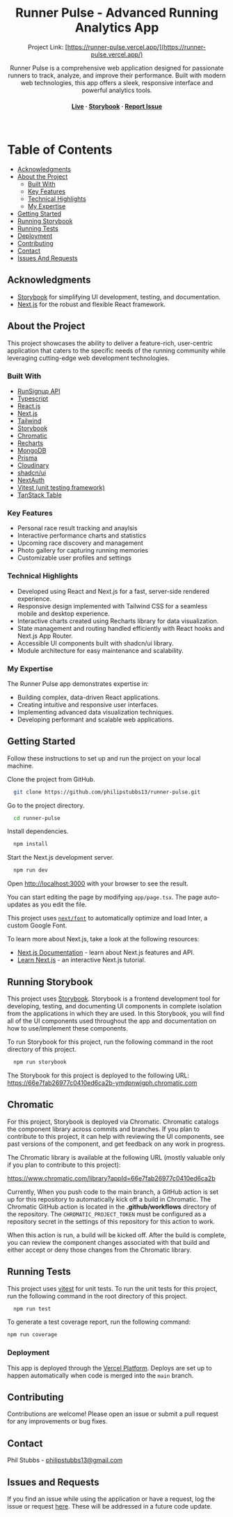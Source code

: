 <div align="center">
  <h1>Runner Pulse - Advanced Running Analytics App</h1>

Project Link: [https://runner-pulse.vercel.app/](https://runner-pulse.vercel.app/)

Runner Pulse is a comprehensive web application designed for passionate runners to track, analyze, and improve their performance. Built with modern web technologies, this app offers a sleek, responsive interface and powerful analytics tools.

<h4>
    <a href="https://runner-pulse.vercel.app/">Live</a>
  <span> · </span>
    <a href="https://66e7fab26977c0410ed6ca2b-ymdpnwigph.chromatic.com">Storybook</a>
  <span> · </span>
    <a href="https://github.com/philipstubbs13/runner-pulse/issues">Report Issue</a>
  </h4>
</div>

<br />

# Table of Contents

- [Acknowledgments](#about-the-project)
- [About the Project](#about-the-project)
  - [Built With](#tech-stack)
  - [Key Features](#features)
  - [Technical Highlights](#highlights)
  - [My Expertise](#expertise)
- [Getting Started](#getting-started)
- [Running Storybook](#running-storybook)
- [Running Tests](#running-tests)
- [Deployment](#deployment)
- [Contributing](#contributing)
- [Contact](#contact)
- [Issues And Requests](#issues-and-requests)

## <a name="acknowledgments"></a>Acknowledgments

- [Storybook](https://storybook.js.org/) for simplifying UI development, testing, and documentation.
- [Next.js](https://nextjs.org/) for the robust and flexible React framework.

## <a name="about-the-project"></a>About the Project

This project showcases the ability to deliver a feature-rich, user-centric application that caters to the specific needs of the running community while leveraging cutting-edge web development technologies.

### <a name="tech-stack"></a>Built With

  <ul>
      <li><a href="https://runsignup.com/API"">RunSignup API</a></li>
    <li><a href="https://www.typescriptlang.org/">Typescript</a></li>
    <li><a href="https://react.dev/">React.js</a></li>
    <li><a href="https://nextjs.org/">Next.js</a></li>
    <li><a href="https://tailwindcss.com/">Tailwind</a></li>
    <li><a href="https://66e7fab26977c0410ed6ca2b-ymdpnwigph.chromatic.com">Storybook</a></li>
    <li><a href="https://www.chromatic.com/library?appId=66e7fab26977c0410ed6ca2b">Chromatic</a></li>
    <li><a href="https://recharts.org/en-US/">Recharts</a></li>
    <li><a href="https://www.mongodb.com/">MongoDB</a></li>
    <li><a href="https://www.prisma.io/">Prisma</a></li>
    <li><a href="https://cloudinary.com/">Cloudinary</a></li>
    <li><a href="https://ui.shadcn.com/">shadcn/ui</a></li>
    <li><a href="https://next-auth.js.org/">NextAuth</a></li>
    <li><a href="https://vitest.dev/">Vitest (unit testing framework)</a></li>
    <li><a href="https://tanstack.com/table/v8">TanStack Table</a></li>
  </ul>

### <a name="features"></a>Key Features

- Personal race result tracking and anaylsis
- Interactive performance charts and statistics
- Upcoming race discovery and management
- Photo gallery for capturing running memories
- Customizable user profiles and settings

### <a name="highlights"></a> Technical Highlights

- Developed using React and Next.js for a fast, server-side rendered experience.
- Responsive design implemented with Tailwind CSS for a seamless mobile and desktop experience.
- Interactive charts created using Recharts library for data visualization.
- State management and routing handled efficiently with React hooks and Next.js App Router.
- Accessible UI components built with shadcn/ui library.
- Module architecture for easy maintenance and scalability.

### <a name="expertise"></a> My Expertise

The Runner Pulse app demonstrates expertise in:

- Building complex, data-driven React applications.
- Creating intuitive and responsive user interfaces.
- Implementing advanced data visualization techniques.
- Developing performant and scalable web applications.

## <a name="getting-started"></a>Getting Started

Follow these instructions to set up and run the project on your local machine.

Clone the project from GitHub.

```bash
  git clone https://github.com/philipstubbs13/runner-pulse.git
```

Go to the project directory.

```bash
  cd runner-pulse
```

Install dependencies.

```bash
  npm install
```

Start the Next.js development server.

```bash
  npm run dev
```

Open [http://localhost:3000](http://localhost:3000) with your browser to see the result.

You can start editing the page by modifying `app/page.tsx`. The page auto-updates as you edit the file.

This project uses [`next/font`](https://nextjs.org/docs/basic-features/font-optimization) to automatically optimize and load Inter, a custom Google Font.

To learn more about Next.js, take a look at the following resources:

- [Next.js Documentation](https://nextjs.org/docs) - learn about Next.js features and API.
- [Learn Next.js](https://nextjs.org/learn) - an interactive Next.js tutorial.

## <a name="running-storybook"></a>Running Storybook

This project uses [Storybook](https://storybook.js.org/). Storybook is a frontend development tool for developing, testing, and documenting UI components in complete isolation from the applications in which they are used. In this Storybook, you will find all of the UI components used throughout the app and documentation on how to use/implement these components.

To run Storybook for this project, run the following command in the root directory of this project.

```bash
  npm run storybook
```

The Storybook for this project is deployed to the following URL: <https://66e7fab26977c0410ed6ca2b-ymdpnwigph.chromatic.com>

## Chromatic

For this project, Storybook is deployed via Chromatic. Chromatic catalogs the component library across commits and branches. If you plan to contribute to this project, it can help with reviewing the UI components, see past versions of the component, and get feedback on any work in progress.

The Chromatic library is available at the following URL (mostly valuable only if you plan to contribute to this project):

<https://www.chromatic.com/library?appId=66e7fab26977c0410ed6ca2b>

Currently, When you push code to the main branch, a GitHub action is set up for this repository to automatically kick off a build in Chromatic. The Chromatic GitHub action is located in the **.github/workflows** directory of the repository. The `CHROMATIC_PROJECT_TOKEN` must be configured as a repository secret in the settings of this repository for this action to work.

When this action is run, a build will be kicked off. After the build is complete, you can review the component changes associated with that build and either accept or deny those changes from the Chromatic library.

## <a name="running-tests"></a>Running Tests

This project uses [vitest](https://vitest.dev/) for unit tests. To run the unit tests for this project, run the following command in the root directory of this project.

```bash
  npm run test
```

To generate a test coverage report, run the following command:

```bash
npm run coverage
```

### <a name="deployment"></a>Deployment

This app is deployed through the [Vercel Platform](https://vercel.com/new?utm_medium=default-template&filter=next.js&utm_source=create-next-app&utm_campaign=create-next-app-readme).
Deploys are set up to happen automatically when code is merged into the `main` branch.

## <a name="contributing"></a>Contributing

Contributions are welcome! Please open an issue or submit a pull request for any improvements or bug fixes.

## <a name="contact"></a>Contact

Phil Stubbs - philipstubbs13@gmail.com

## <a name="issues-and-requests"></a>Issues and Requests

If you find an issue while using the application or have a request, log the issue or request [here](https://github.com/philipstubbs13/runner-pulse/issues). These will be addressed in a future code update.
